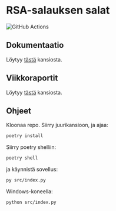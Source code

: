 # RSA-salauksen salat

![GitHub Actions](https://github.com/rundtjan/rsaSalaus/workflows/CI/badge.svg)

## Dokumentaatio

Löytyy 
[tästä](https://github.com/rundtjan/rsaSalaus/tree/master/dokumentaatio) 
kansiosta.  

## Viikkoraportit

Löytyy [tästä](https://github.com/rundtjan/rsaSalaus/tree/master/viikkoraportit) kansiosta.

## Ohjeet  

Kloonaa repo. Siirry juurikansioon, ja ajaa:  
```bash
poetry install
```
Siirry poetry shelliin:  
```bash
poetry shell
```
ja käynnistä sovellus:
```bash
py src/index.py
```
Windows-koneella:
```bash
python src/index.py
```
